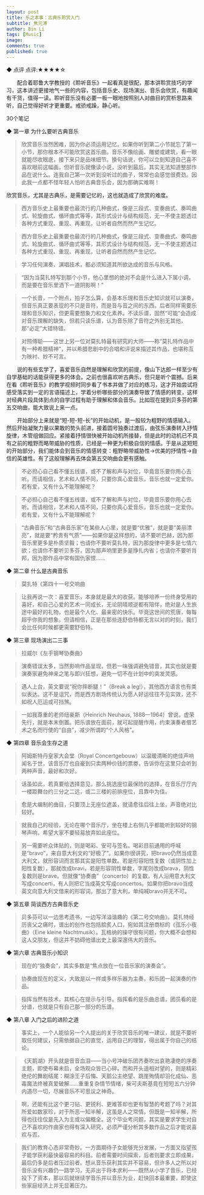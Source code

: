 ```yaml
---
layout: post
title: 乐之本事：古典乐聆赏入门
subtitle: 焦元溥
author: Bin Li
tags: [Music]
image: 
comments: true
published: true
---
```


◆ 点评
点评:★★★★☆

　　配合着耶鲁大学教授的《聆听音乐》一起看真是很配，那本讲聆赏技巧的学习，这本讲述更接地气一些的内容，包括音乐史、现场演出、音乐会欣赏，有趣闻有干货，值得一读。聆听音乐没有必要一板一眼地按照别人对曲目的赏析思路来听，自己觉得好听才更重要。戒骄戒躁，静心听。

30个笔记

◆ 第一章 为什么要听古典音乐

> 欣赏音乐当然困难，因为你必须运用记忆。如果你听到第二小节就忘了第一小节，那你根本不可能欣赏这首乐曲。音乐不像绘画、雕塑或建筑，看一眼就能尽收眼底，接下来只是品味细节。换句话说，你可以立刻知道自己喜不喜欢眼前这幅画，但听音乐就像读小说，没听到最后，其实无法知道整部作品在说什么。连我自己第一次听到没听过的曲子，常常也会感觉很费劲。因此我一点都不怪年轻人怕听古典音乐会，因为那确实难啊！

欣赏音乐，尤其是古典乐，是需要记忆的，这也就造成了欣赏的难度。
> 西方音乐史上最重要也最流行的几种曲式，像是三段式、变奏曲式、奏鸣曲式、轮旋曲式、循环曲式等等，其形式设计与结构规范，无一不使主题透过各种方式重现、重现、再重现，让听者自然而然产生记忆。

> 西方音乐史上最重要也最流行的几种曲式，像是三段式、变奏曲式、奏鸣曲式、轮旋曲式、循环曲式等等，其形式设计与结构规范，无一不使主题透过各种方式重现、重现、再重现，让听者自然而然产生记忆。

> 学习任何演奏、演唱技术，都必须知道其所欲达成的音乐与风格。

> “因为当莫扎特写到那个小节，他心里想的绝对不会是什么进入下属小调，而是要在音乐里洒下一道阴影啊！”

> 一个长音，一个附点，拍子怎么算，会基本乐理和音乐史知识就可以演奏，但音乐真正要表现的不只是音符，而是音与音之间的东西。后者同样需要乐理和音乐知识，但更需要想象力和文化素养。不读乐谱，固然“可能”会造成对音乐理解的缺失，但若只读乐谱，认为音乐除了音符之外别无其他，那“必定”大错特错。

> 对照傅聪——这世上另一位对莫扎特最有研究的大师——称“莫扎特作品中有一种希腊精神”，并以希腊悲剧中的合唱和评说来描述其作品，也堪称互为映衬、妙不可言。

　　说的有些玄学了，喜爱音乐自然是理解和欣赏的前提，像山下达郎一样至少有自学基础的话能获得更多的体会。之前也很喜欢听古典乐，但只是听个震撼。后来在看《聆听音乐》的教学视频时同步看了书本并做了对应的练习，这才开始尝试将感受落实到一定的言语描述上，学着分析哪些部分的演奏导致了情感的转变，这样对经典片段具体到点的自学过程有助于理解和体会音乐。比如现在提到贝多芬的第五交响曲，能大致说上来一点。

　　开始部分上来就是“短-短-短-长”的开始动机，是一股较为粗野的情感输入。然后开始凝聚力量以果敢的势头前进，接着圆号独奏过渡后，由弦乐演奏转入抒情旋律，木管组做回应。紧接着抒情很快被开始动机所接替，但是此时的动机已不具有之前的粗野而略带威胁的性质，已经是一种更为积极自信的情感。于是从这短短的开始部分，我们能体会到音乐的情感转变：粗野略带威胁性->优美的抒情性->自信的英雄性。有了这般理解再去体会第五交响曲会更有感触。
> 不必担心自己看不懂五线谱，或不了解和声与对位，毕竟音乐要你用心去听。而请相信，艺术和人情不同，只要你真心爱音乐，音乐也就一定爱你。
若有爱，又有什么不能理解呢？

> 不必担心自己看不懂五线谱，或不了解和声与对位，毕竟音乐要你用心去听。而请相信，艺术和人情不同，只要你真心爱音乐，音乐也就一定爱你。
若有爱，又有什么不能理解呢？

> “古典音乐”和“古典音乐家”在某些人心里，就是要“优雅”，就是要“美丽漂亮”，就是要“矜贵有气质”——如果你是这样想的，请不要听巴赫，因为那音乐里更多是朴质坚毅；也请你不要听莫扎特，因为那旋律中更多是七情六欲；也请你不要听贝多芬，因为那声响里更多是挣扎内省；也请你不要听肖邦，因为那作品中常有国仇家恨……


◆ 第二章 什么是古典音乐

> 莫扎特《第四十一号交响曲

> 让我再说一次：喜爱音乐，本身就是最大的收获。能够培养一份终身受用的喜好，和自己心爱的艺术一同成长，无论阴晴顺逆都有陪伴，绝对是人生旅途中最好的礼物，也是最个人化、最亲密的快乐。毕竟这世间的荒唐，每每超乎你我的想象。但请相信，正是在那些连舒伯特都无言以对的时刻，我们会比任何时候都更需要舒伯特。


◆ 第三章 现场演出二三事

> 拉威尔《左手钢琴协奏曲》

> 演奏错误太多，当然影响作品呈现，但若一味强调避免错音，其实也就是要演奏家避免神来之笔与即兴狂想，避免一切不在计划中的突发灵感。

> 遇人上台，英文要说“祝你摔断腿！”（Break a leg!），其他西方语言也有类似表达。这不是诅咒，而是西方剧场传统认为愿人好运往往不见实效，还不如祝人厄运或可挡煞。

> 一如我尊重的老师纽豪斯（Heinrich Neuhaus, 1888—1964）曾说，虚荣先行，就是本末倒置。把乐谱放在面前，就可起提醒作用，约束演奏者借艺术之名而行使的“自由”，减少所谓的“个人风格”。


◆ 第四章 音乐会生存之道

> 阿姆斯特丹皇家大会堂（Royal Concertgebouw）以温暖清晰的绝佳声响闻名于世，该音乐厅也自豪到只卖两种价钱的票劵，告诉你在这里只会听到两种声音，最好和次好。

> 话虽如此，若真要给选择意见，那么挑选座位最保险的选择，在音乐厅厅内一楼距舞台约三分之二远，或二三楼的前排座位，且靠中为佳。

> 愈是大编制的曲目，只要顶上无座位遮盖，就请愈往后往上坐，声音绝对比较好。

> 就我自己的经验，无论在哪个音乐厅，坐在楼上右侧几乎都能听到较好的钢琴声响，希望大家不要轻易放弃如此座位。

> 另一需要听众体贴的，则是喝彩、安可与签名。喝彩目前通用的呼喊是“bravo”，来自意大利文的“好极了”。如果你很讲究，把bravo仍然当成意大利文，就形容词而言那其实是阳性单数。若是形容阳性复数（或阴性加上阳性复数），那就改成bravi，若是形容阴性单数，字尾则改成brava，阴性复数则是brave。但就像“协奏曲”（concerto）的复数，有人沿用意大利文写成concerti，有人则把它当成英文写成concertos。如果你把bravo当成英文向意大利文借来的形容词，那出了意大利，单纯喊bravo并无不可。


◆ 第五章 简谈西方古典音乐史

> 贝多芬可以一边思考遗书，一边写洋溢谐趣的《第二号交响曲》。莫扎特经历丧父之痛时，谱出的创作也包括脍炙人口，宛如其注册商标的《弦乐小夜曲》（Eine kleine Nachtmusik）。瓦格纳的操守很有问题，你大概不会想和这人交朋友，但这并不妨碍他谱出史上最深邃伟大的音乐。


◆ 第六章 古典音乐小知识

> 现在的“独奏会”，其实多数是“焦点放在一位音乐家的演奏会”。

> 协奏曲现在的定义，大致是以一样或多样乐器为主奏，和乐团一起演奏的作品。

> 指挥当然有技术，其核心在提示与引导。指挥看的是乐曲总谱，团员看的是分谱，也就是只有自己那一部分的乐谱。


◆ 第八章 入门之后的进阶之道

> 事实上，一个人能给另一个人提出的关于欣赏音乐的唯一建议，就是不要听取任何建议，只需依据自己的直觉，运用自己的理智，得出属于你自己的结论。

> 《天鹅湖》开头就是音音血泪——当小号冲破乐团齐奏吹出哀艳凄绝的序奏主题，即使布幕未启，全场观众皆已心碎。而和开头遥相对望的，则是精彩绝伦的舞剧结尾：糊涂王子后悔、天鹅公主绝望、跳崖殉情却羽化成仙、恶毒魔法终被真爱破解……重重复杂情节情绪，柴可夫斯基竟在短短五六分钟内道尽一切，尽展音乐不可思议之神奇。

> 啊，还能有比这个更刁钻、更锐利、更难答却也更有智慧的考题了吗？对其所爱如数家珍，对于所恶一知半解，这虽是人之常情，但既是一知半解，所得也往往仅是先入为主或以偏概全。这个毕业考问题，其实是要求学生对自己不喜欢的作曲家也得有深入研究，必须严谨分析其多数作品之后才能说喜欢与否。

> 我们的教育心态非常奇妙。一方面期待子女能够充分发展，一方面又指望孩子能学获利最快最容易的科目。前者需要时间探索，后者则要求立即成果，最后仍多是后者压过前者。想从音乐获利其实并不容易，但许多人之所以对音乐没有兴趣仍一路学习，无非出于将本求利——既然从小学了音乐，已经投下了资本，那以后就继续学音乐并以音乐为业，赶快回本最重要，即使这些家庭经济上并无显著压力。


